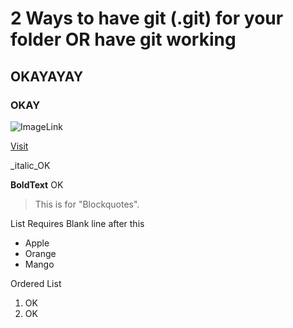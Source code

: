 # 2 Ways to have git (.git) for your folder OR have git working

## OKAYAYAY

### OKAY

![ImageLink](https://octodex.github.com/images/bannekat.png)

[Visit](www.github.com)

_italic_OK

**BoldText** OK

>This is for "Blockquotes".

List Requires Blank line after this

* Apple
* Orange
* Mango

Ordered List

1. OK
2. OK

